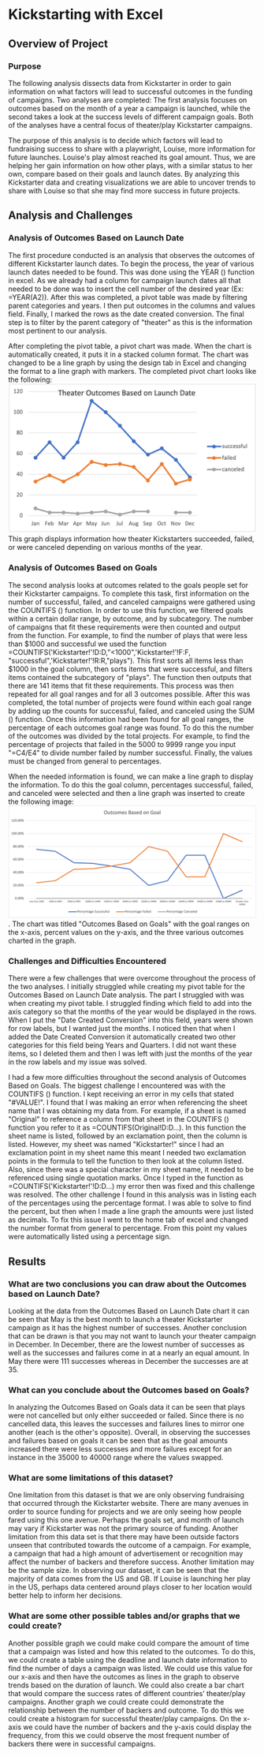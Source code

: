 # Kickstarting with Excel

## Overview of Project
    
### Purpose
The following analysis dissects data from Kickstarter in order to gain information on what factors will lead to successful outcomes in the funding of campaigns. Two analyses are completed: The first analysis focuses on outcomes based on the month of a year a campaign is launched, while the second takes a look at the success levels of different campaign goals. Both of the analyses have a central focus of theater/play Kickstarter campaigns. 

The purpose of this analysis is to decide which factors will lead to fundraising success to share with a playwright, Louise, more information for future launches. Louise's play almost reached its goal amount. Thus, we are helping her gain information on how other plays, with a similar status to her own, compare based on their goals and launch dates. By analyzing this Kickstarter data and creating visualizations we are able to uncover trends to share with Louise so that she may find more success in future projects.

## Analysis and Challenges

### Analysis of Outcomes Based on Launch Date
The first procedure conducted is an analysis that observes the outcomes of different Kickstarter launch dates. To begin the process, the year of various launch dates needed to be found. This was done using the YEAR () function in excel. As we already had a column for campaign launch dates all that needed to be done was to insert the cell number of the desired year (Ex: =YEAR(A2)). After this was completed, a pivot table was made by filtering parent categories and years. I then put outcomes in the columns and values field. Finally, I marked the rows as the date created conversion. The final step is to filter by the parent category of "theater" as this is the information most pertinent to our analysis. 

After completing the pivot table, a pivot chart was made. When the chart is automatically created, it puts it in a stacked column format. The chart was changed to be a line graph by using the design tab in Excel and changing the format to a line graph with markers. The completed pivot chart looks like the following: ![Theater_Outcomes_vs_Launch.png](Resources/Theater_Outcomes_vs_Launch.png) This graph displays information how theater Kickstarters succeeded, failed, or were canceled depending on various months of the year.

### Analysis of Outcomes Based on Goals
The second analysis looks at outcomes related to the goals people set for their Kickstarter campaigns. To complete this task, first information on the number of successful, failed, and canceled campaigns were gathered using the COUNTIFS () function.  In order to use this function, we filtered goals within a certain dollar range, by outcome, and by subcategory. The number of campaigns that fit these requirements were then counted and output from the function. For example, to find the number of plays that were less than $1000 and successful we used the function =COUNTIFS('Kickstarter!'!D:D,"<1000",'Kickstarter!'!F:F, "successful",'Kickstarter!'!R:R,"plays"). This first sorts all items less than $1000 in the goal column, then sorts items that were successful, and filters items contained the subcategory of "plays". The function then outputs that there are 141 items that fit these requirements. This process was then repeated for all goal ranges and for all 3 outcomes possible. After this was completed, the total number of projects were found within each goal range by adding up the counts for successful, failed, and canceled using the SUM () function. Once this information had been found for all goal ranges, the percentage of each outcomes goal range was found. To do this the number of the outcomes was divided by the total projects. For example, to find the percentage of projects that failed in the 5000 to 9999 range you input "=C4/E4" to divide number failed by number successful. Finally, the values must be changed from general to percentages. 

When the needed information is found, we can make a line graph to display the information. To do this the goal column, percentages successful, failed, and canceled were selected and then a line graph was inserted to create the following image: ![Outcomes_vs_Goals.png](Resources/Outcomes_vs_Goals.png). The chart was titled "Outcomes Based on Goals" with the goal ranges on the x-axis, percent values on the y-axis, and the three various outcomes charted in the graph.

### Challenges and Difficulties Encountered
There were a few challenges that were overcome throughout the process of the two analyses. I initially struggled while creating my pivot table for the Outcomes Based on Launch Date analysis. The part I struggled with was when creating my pivot table. I struggled finding which field to add into the axis category so that the months of the year would be displayed in the rows. When I put the "Date Created Conversion" into this field, years were shown for row labels, but I wanted just the months. I noticed then that when I added the Date Created Conversion it automatically created two other categories for this field being Years and Quarters. I did not want these items, so I deleted them and then I was left with just the months of the year in the row labels and my issue was solved. 

I had a few more difficulties throughout the second analysis of Outcomes Based on Goals. The biggest challenge I encountered was with the COUNTIFS () function. I kept receiving an error in my cells that stated "#VALUE!". I found that I was making an error when referencing the sheet name that I was obtaining my data from. For example, if a sheet is named "Original" to reference a column from that sheet in the COUNTIFS () function you refer to it as =COUNTIFS(Original!D:D...). In this function the sheet name is listed, followed by an exclamation point, then the column is listed. However, my sheet was named "Kickstarter!" since I had an exclamation point in my sheet name this meant I needed two exclamation points in the formula to tell the function to then look at the column listed. Also, since there was a special character in my sheet name, it needed to be referenced using single quotation marks. Once I typed in the function as =COUNTIFS('Kickstarter!'!D:D...) my error then was fixed and this challenge was resolved. The other challenge I found in this analysis was in listing each of the percentages using the percentage format. I was able to solve to find the percent, but then when I made a line graph the amounts were just listed as decimals. To fix this issue I went to the home tab of excel and changed the number format from general to percentage. From this point my values were automatically listed using a percentage sign.

## Results

### What are two conclusions you can draw about the Outcomes based on Launch Date?
Looking at the data from the Outcomes Based on Launch Date chart it can be seen that May is the best month to launch a theater Kickstarter campaign as it has the highest number of successes. Another conclusion that can be drawn is that you may not want to launch your theater campaign in December. In December, there are the lowest number of successes as well as the successes and failures come in at a nearly an equal amount. In May there were 111 successes whereas in December the successes are at 35.

### What can you conclude about the Outcomes based on Goals?
In analyzing the Outcomes Based on Goals data it can be seen that plays were not cancelled but only either succeeded or failed. Since there is no cancelled data, this leaves the successes and failures lines to mirror one another (each is the other's opposite). Overall, in observing the successes and failures based on goals it can be seen that as the goal amounts increased there were less successes and more failures except for an instance in the 35000 to 40000 range where the values swapped.

### What are some limitations of this dataset?
One limitation from this dataset is that we are only observing fundraising that occurred through the Kickstarter website. There are many avenues in order to source funding for projects and we are only seeing how people fared using this one avenue. Perhaps the goals set, and month of launch may vary if Kickstarter was not the primary source of funding. Another limitation from this data set is that there may have been outside factors unseen that contributed towards the outcome of a campaign. For example, a campaign that had a high amount of advertisement or recognition may affect the number of backers and therefore success. Another limitation may be the sample size. In observing our dataset, it can be seen that the majority of data comes from the US and GB. If Louise is launching her play in the US, perhaps data centered around plays closer to her location would better help to inform her decisions.

### What are some other possible tables and/or graphs that we could create?
Another possible graph we could make could compare the amount of time that a campaign was listed and how this related to the outcomes. To do this, we could create a table using the deadline and launch date information to find the number of days a campaign was listed. We could use this value for our x-axis and then have the outcomes as lines in the graph to observe trends based on the duration of launch. We could also create a bar chart that would compare the success rates of different countries’ theater/play campaigns. Another graph we could create could demonstrate the relationship between the number of backers and outcome. To do this we could create a histogram for successful theater/play campaigns. On the x-axis we could have the number of backers and the y-axis could display the frequency, from this we could observe the most frequent number of backers there were in successful campaigns.
